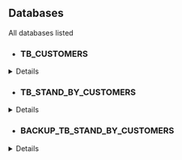 ## Databases
All databases listed

- ### TB_CUSTOMERS
<details>
**ID**            - int
**PHONE**         - varchar
**PHONE_HASH**    - varchar
**CAR_MODEL**     - varchar
**CAR_MODEL_ID**  - int
**DATE**          - datetime
**TIMESTAMP**     - varchar
</details>

- ### TB_STAND_BY_CUSTOMERS
<details>
**PHONE**         - varchar
**PHONE_HASH**    - varchar
**CAR_MODEL**     - varchar
**CAR_MODEL_ID**  - int
**ZONE**          - varchar
**STATUS**        - int
**DATE**          - datetime
**TIMESTAMP**     - varchar
</details>

- ### BACKUP_TB_STAND_BY_CUSTOMERS
<details>
**PHONE**         - varchar
**PHONE_HASH**    - varchar
**CAR_MODEL**     - varchar
**CAR_MODEL_ID**  - int
**ZONE**          - varchar
**STATUS**        - int
**DATE**          - datetime
**TIMESTAMP**     - varchar
</details>
